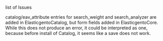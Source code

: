 
list of Issues

catalog/eav_attribute entries for search_weight and search_analyzer are added in 
ElasticgentoCatalog, but form fields added in ElasticgentoCore.
While this does not produce an error, it could be interpreted as one, because before install of Catalog,
it seems like a save does not work.

